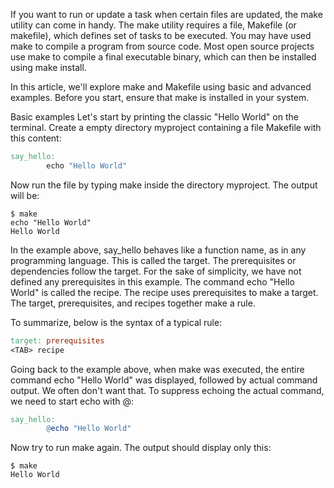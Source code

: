 
If you want to run or update a task when certain files are updated, the make utility can come in handy. The make utility requires a file, Makefile (or makefile), which defines set of tasks to be executed. You may have used make to compile a program from source code. Most open source projects use make to compile a final executable binary, which can then be installed using make install.

In this article, we'll explore make and Makefile using basic and advanced examples. Before you start, ensure that make is installed in your system.

Basic examples
Let's start by printing the classic "Hello World" on the terminal. Create a empty directory myproject containing a file Makefile with this content:

```Makefile
say_hello:
        echo "Hello World"
```

Now run the file by typing make inside the directory myproject. The output will be:

```output
$ make
echo "Hello World"
Hello World
```

In the example above, say_hello behaves like a function name, as in any programming language. This is called the target. The prerequisites or dependencies follow the target. For the sake of simplicity, we have not defined any prerequisites in this example. The command echo "Hello World" is called the recipe. The recipe uses prerequisites to make a target. The target, prerequisites, and recipes together make a rule.

To summarize, below is the syntax of a typical rule:

```Makefile
target: prerequisites
<TAB> recipe
```

Going back to the example above, when make was executed, the entire command echo "Hello World" was displayed, followed by actual command output. We often don't want that. To suppress echoing the actual command, we need to start echo with @:

```Makefile
say_hello:
        @echo "Hello World"
```

Now try to run make again. The output should display only this:

```output
$ make
Hello World
```
